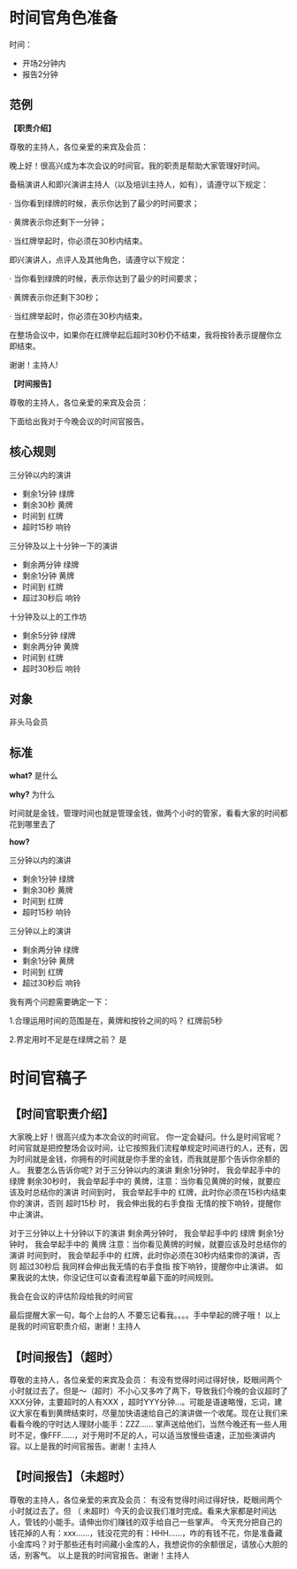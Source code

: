 # 时间官角色准备

时间：

- 开场2分钟内
- 报告2分钟



## 范例

**【职责介绍】**

尊敬的主持人，各位亲爱的来宾及会员： 

晚上好！很高兴成为本次会议的时间官。我的职责是帮助大家管理好时间。 

备稿演讲人和即兴演讲主持人（以及培训主持人，如有），请遵守以下规定： 

· 当你看到绿牌的时候，表示你达到了最少的时间要求；

· 黄牌表示你还剩下一分钟；

· 当红牌举起时，你必须在30秒内结束。 

即兴演讲人，点评人及其他角色，请遵守以下规定： 

· 当你看到绿牌的时候，表示你达到了最少的时间要求；

· 黄牌表示你还剩下30秒；

· 当红牌举起时，你必须在30秒内结束。 

在整场会议中，如果你在红牌举起后超时30秒仍不结束，我将按铃表示提醒你立即结束。 

谢谢！主持人! 



**【时间报告】**

尊敬的主持人，各位亲爱的来宾及会员： 

下面给出我对于今晚会议的时间官报告。





## **核心规则**

三分钟以内的演讲

- 剩余1分钟 绿牌
- 剩余30秒 黄牌
- 时间到  红牌
- 超时15秒 响铃

三分钟及以上十分钟一下的演讲

- 剩余两分钟 绿牌
- 剩余1分钟 黄牌
- 时间到 红牌
- 超过30秒后 响铃

十分钟及以上的工作坊

- 剩余5分钟 绿牌
- 剩余两分钟 黄牌
- 时间到 红牌
- 超时30秒后 响铃

## 对象

非头马会员

## 标准

**what?** 是什么

**why?** 为什么

时间就是金钱，管理时间也就是管理金钱，做两个小时的管家，看看大家的时间都花到哪里去了

**how?**

三分钟以内的演讲

- 剩余1分钟 绿牌
- 剩余30秒 黄牌
- 时间到  红牌
- 超时15秒 响铃

三分钟以上的演讲

- 剩余两分钟 绿牌
- 剩余1分钟 黄牌
- 时间到 红牌
- 超过30秒后 响铃



我有两个问题需要确定一下：

1.合理运用时间的范围是在，黄牌和按铃之间的吗？ 红牌前5秒

2.界定用时不足是在绿牌之前？ 是

# 时间官稿子

## 【时间官职责介绍】

大家晚上好！很高兴成为本次会议的时间官。
你一定会疑问。什么是时间官呢？时间官就是把控整场会议时间，让它按照我们流程单规定时间进行的人，还有，因为时间就是金钱，你拥有的时间就是你手里的金钱，而我就是那个告诉你余额的人。
我要怎么告诉你呢?
对于三分钟以内的演讲 
剩余1分钟时， 我会举起手中的绿牌
剩余30秒时， 我会举起手中的 黄牌，注意：当你看见黄牌的时候，就要应该及时总结你的演讲
时间到时， 我会举起手中的 红牌，此时你必须在15秒内结束你的演讲，否则
超时15秒 时， 我会伸出我的右手食指 无情的按下响铃，提醒你中止演讲。

对于三分钟以上十分钟以下的演讲
剩余两分钟时， 我会举起手中的 绿牌
剩余1分钟时， 我会举起手中的 黄牌 注意：当你看见黄牌的时候，就要应该及时总结你的演讲
时间到时， 我会举起手中的 红牌，此时你必须在30秒内结束你的演讲，否则
超过30秒后 我同样会伸出我无情的右手食指 按下响铃，提醒你中止演讲。
如果我说的太快，你没记住可以查看流程单最下面的时间规则。

我会在会议的评估阶段给我的时间官 

最后提醒大家一句，每个上台的人 不要忘记看我。。。。手中举起的牌子哦！
以上是我的时间官职责介绍，谢谢！主持人

## 【时间报告】（超时）

尊敬的主持人，各位亲爱的来宾及会员： 有没有觉得时间过得好快，眨眼间两个小时就过去了。但是～（超时）不小心又多咋了两下，导致我们今晚的会议超时了XXX分钟，主要超时的人有XXX ，超时YYY分钟…。可能是语速略慢，忘词，建议大家在看到黄牌结束时，尽量加快语速给自己的演讲做一个收尾。现在让我们来看看今晚的守时达人理财小能手：ZZZ…… 掌声送给他们，当然今晚还有一些人用时不足，像FFF……，对于用时不足的人，可以适当放慢些语速，正加些演讲内容。以上是我的时间官报告。谢谢！主持人

## 【时间报告】（未超时）

尊敬的主持人，各位亲爱的来宾及会员： 有没有觉得时间过得好快，眨眼间两个小时就过去了。但
（ 未超时）今天的会议我们准时完成。看来大家都是时间达人，管钱的小能手。请伸出你们赚钱的双手给自己一些掌声。  今天充分把自己的钱花掉的人有：xxx……，钱没花完的有：HHH……，咋的有钱不花，你是准备藏小金库吗？对于那些还有时间藏小金库的人，我想说你的余额很足，请放心大胆的话，别客气。      以上是我的时间官报告。谢谢！主持人